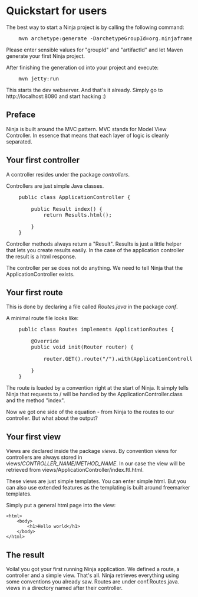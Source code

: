 Quickstart for users
====================

The best way to start a Ninja project is by calling the following command:

<pre class="prettyprint">
    mvn archetype:generate -DarchetypeGroupId=org.ninjaframework -DarchetypeArtifactId=ninja-core-demo-archetype
</pre>

Please enter sensible values for "groupId" and "artifactId" and let Maven generate your first Ninja project.

After finishing the generation cd into your project and execute:

<pre class="prettyprint">
    mvn jetty:run
</pre>

This starts the dev webserver. And that's it already. Simply go to http://localhost:8080 and start hacking :)


Preface
-------

Ninja is built around the MVC pattern. MVC stands for Model View Controller. In
essence that means that each layer of logic is cleanly separated.

Your first controller
---------------------

A controller resides under the package *controllers*.

Controllers are just simple Java classes. 

<pre class="prettyprint">
    public class ApplicationController {       
    
        public Result index() {
            return Results.html();
    
        }
    }
</pre>

Controller methods always return a "Result". Results is just a little helper that lets you create
results easily. In the case of the application controller the result is a html response.

The controller per se does not do anything. We need to tell Ninja that the ApplicationController exists.


Your first route
----------------

This is done by declaring a file called *Routes.java* in the package *conf*.

A minimal route file looks like:

<pre class="prettyprint">
    public class Routes implements ApplicationRoutes {
  
        @Override
        public void init(Router router) {
        
            router.GET().route("/").with(ApplicationController.class, "index");
        
        }
    }
</pre>
    
The route is loaded by a convention right at the start of Ninja. It simply tells Ninja that requests to /
will be handled by the ApplicationController.class and the method "index".

Now we got one side of the equation - from Ninja to the routes to our controller. But what about the output?


Your first view
---------------

Views are declared inside the package *views*. By convention views for controllers are always stored in
views/*CONTROLLER_NAME*/*METHOD_NAME*. In our case the view will be retrieved from views/ApplicationController/index.ftl.html.

These views are just simple templates. You can enter simple html. But you can also use extended features as the templating
is built around freemarker templates.

Simply put a general html page into the view:



    <html>
        <body>
            <h1>Hello world</h1>
        </body>
    </html>    


The result
----------
Voila! you got your first running Ninja application. We defined a route, a controller and a simple view. That's all. Ninja
retrieves everything using some conventions you already saw. Routes are under conf.Routes.java. views in a directory
named after their controller. 






